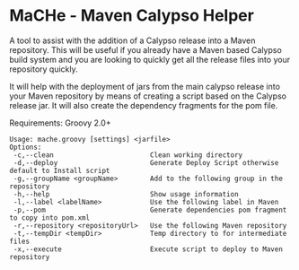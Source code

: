 MaCHe - Maven Calypso Helper
============================

A tool to assist with the addition of a Calypso release into a Maven repository. This will be useful if you already have a Maven based Calypso build system and you are looking to quickly get all the release files into your repository quickly.

It will help with the deployment of jars from the main calypso release into your Maven repository by means of creating a script based on the Calypso release jar. It will also create the dependency fragments for the pom file.

Requirements: Groovy 2.0+

    Usage: mache.groovy [settings] <jarfile>
    Options:
     -c,--clean                        Clean working directory  
     -d,--deploy                       Generate Deploy Script otherwise default to Install script  
     -g,--groupName <groupName>        Add to the following group in the repository  
     -h,--help                         Show usage information  
     -l,--label <labelName>            Use the following label in Maven  
     -p,--pom                          Generate dependencies pom fragment to copy into pom.xml  
     -r,--repository <repositoryUrl>   Use the following Maven repository  
     -t,--tempDir <tempDir>            Temp directory to for intermediate files
     -x,--execute                      Execute script to deploy to Maven repository  

